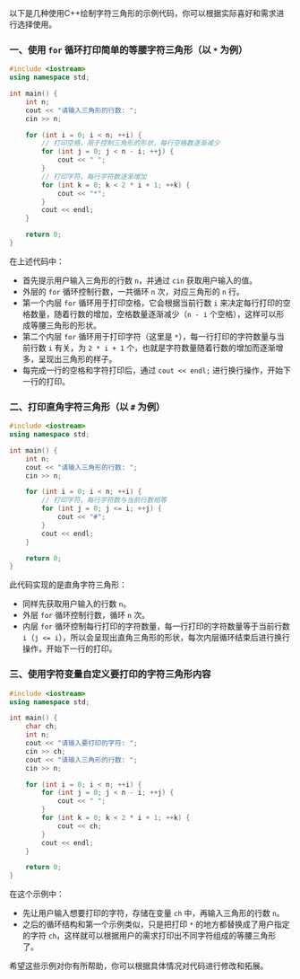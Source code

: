 以下是几种使用C++绘制字符三角形的示例代码，你可以根据实际喜好和需求进行选择使用。

### 一、使用 `for` 循环打印简单的等腰字符三角形（以 `*` 为例）

```cpp
#include <iostream>
using namespace std;

int main() {
    int n;
    cout << "请输入三角形的行数: ";
    cin >> n;

    for (int i = 0; i < n; ++i) {
        // 打印空格，用于控制三角形的形状，每行空格数逐渐减少
        for (int j = 0; j < n - i; ++j) {
            cout << " ";
        }
        // 打印字符，每行字符数逐渐增加
        for (int k = 0; k < 2 * i + 1; ++k) {
            cout << "*";
        }
        cout << endl;
    }

    return 0;
}
```

在上述代码中：

- 首先提示用户输入三角形的行数 `n`，并通过 `cin` 获取用户输入的值。
- 外层的 `for` 循环控制行数，一共循环 `n` 次，对应三角形的 `n` 行。
- 第一个内层 `for` 循环用于打印空格，它会根据当前行数 `i` 来决定每行打印的空格数量，随着行数的增加，空格数量逐渐减少（`n - i` 个空格），这样可以形成等腰三角形的形状。
- 第二个内层 `for` 循环用于打印字符（这里是 `*`），每一行打印的字符数量与当前行数 `i` 有关，为 `2 * i + 1` 个，也就是字符数量随着行数的增加而逐渐增多，呈现出三角形的样子。
- 每完成一行的空格和字符打印后，通过 `cout << endl;` 进行换行操作，开始下一行的打印。

### 二、打印直角字符三角形（以 `#` 为例）

```cpp
#include <iostream>
using namespace std;

int main() {
    int n;
    cout << "请输入三角形的行数: ";
    cin >> n;

    for (int i = 0; i < n; ++i) {
        // 打印字符，每行字符数与当前行数相等
        for (int j = 0; j <= i; ++j) {
            cout << "#";
        }
        cout << endl;
    }

    return 0;
}
```

此代码实现的是直角字符三角形：

- 同样先获取用户输入的行数 `n`。
- 外层 `for` 循环控制行数，循环 `n` 次。
- 内层 `for` 循环控制每行打印的字符数量，每一行打印的字符数量等于当前行数 `i`（`j <= i`），所以会呈现出直角三角形的形状，每次内层循环结束后进行换行操作，开始下一行的打印。

### 三、使用字符变量自定义要打印的字符三角形内容

```cpp
#include <iostream>
using namespace std;

int main() {
    char ch;
    int n;
    cout << "请输入要打印的字符: ";
    cin >> ch;
    cout << "请输入三角形的行数: ";
    cin >> n;

    for (int i = 0; i < n; ++i) {
        for (int j = 0; j < n - i; ++j) {
            cout << " ";
        }
        for (int k = 0; k < 2 * i + 1; ++k) {
            cout << ch;
        }
        cout << endl;
    }

    return 0;
}
```

在这个示例中：

- 先让用户输入想要打印的字符，存储在变量 `ch` 中，再输入三角形的行数 `n`。
- 之后的循环结构和第一个示例类似，只是把打印 `*` 的地方都替换成了用户指定的字符 `ch`，这样就可以根据用户的需求打印出不同字符组成的等腰三角形了。

希望这些示例对你有所帮助，你可以根据具体情况对代码进行修改和拓展。 


